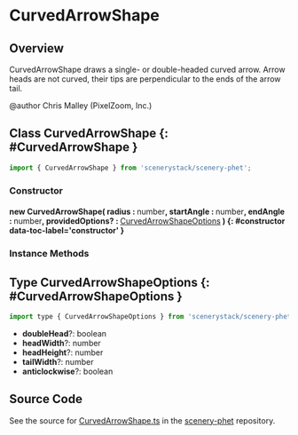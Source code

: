 # CurvedArrowShape

## Overview

CurvedArrowShape draws a single- or double-headed curved arrow.
Arrow heads are not curved, their tips are perpendicular to the ends of the arrow tail.

@author Chris Malley (PixelZoom, Inc.)

## Class CurvedArrowShape {: #CurvedArrowShape }


```js
import { CurvedArrowShape } from 'scenerystack/scenery-phet';
```
### Constructor

#### new CurvedArrowShape( radius : <span style="font-weight: 400;"><span style="color: hsla(calc(var(--md-hue) + 180deg),80%,40%,1);">number</span></span>, startAngle : <span style="font-weight: 400;"><span style="color: hsla(calc(var(--md-hue) + 180deg),80%,40%,1);">number</span></span>, endAngle : <span style="font-weight: 400;"><span style="color: hsla(calc(var(--md-hue) + 180deg),80%,40%,1);">number</span></span>, providedOptions? : <span style="font-weight: 400;">[CurvedArrowShapeOptions](../scenery-phet/CurvedArrowShape.md#CurvedArrowShapeOptions)</span> ) {: #constructor data-toc-label='constructor' }

### Instance Methods





## Type CurvedArrowShapeOptions {: #CurvedArrowShapeOptions }


```js
import type { CurvedArrowShapeOptions } from 'scenerystack/scenery-phet';
```


- **doubleHead**?: <span style="color: hsla(calc(var(--md-hue) + 180deg),80%,40%,1);">boolean</span>
- **headWidth**?: <span style="color: hsla(calc(var(--md-hue) + 180deg),80%,40%,1);">number</span>
- **headHeight**?: <span style="color: hsla(calc(var(--md-hue) + 180deg),80%,40%,1);">number</span>
- **tailWidth**?: <span style="color: hsla(calc(var(--md-hue) + 180deg),80%,40%,1);">number</span>
- **anticlockwise**?: <span style="color: hsla(calc(var(--md-hue) + 180deg),80%,40%,1);">boolean</span>




## Source Code

See the source for [CurvedArrowShape.ts](https://github.com/phetsims/scenery-phet/blob/main/js/CurvedArrowShape.ts) in the [scenery-phet](https://github.com/phetsims/scenery-phet) repository.
